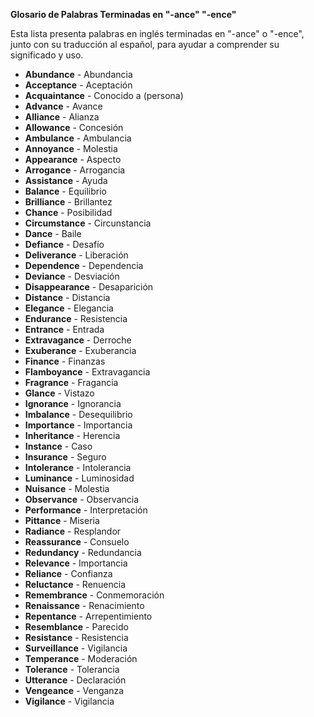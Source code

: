 

**Glosario de Palabras Terminadas en "-ance"   "-ence"**

Esta lista presenta palabras en inglés terminadas en "-ance" o "-ence", junto con su traducción al español, para ayudar a comprender su significado y uso.

*   **Abundance** - Abundancia
*   **Acceptance** - Aceptación
*   **Acquaintance** - Conocido a (persona)
*   **Advance** - Avance
*   **Alliance** - Alianza
*   **Allowance** - Concesión
*   **Ambulance** - Ambulancia
*   **Annoyance** - Molestia
*   **Appearance** - Aspecto
*   **Arrogance** - Arrogancia
*   **Assistance** - Ayuda
*   **Balance** - Equilibrio
*   **Brilliance** - Brillantez
*   **Chance** - Posibilidad
*   **Circumstance** - Circunstancia
*   **Dance** - Baile
*   **Defiance** - Desafío
*   **Deliverance** - Liberación
*   **Dependence** - Dependencia
*   **Deviance** - Desviación
*   **Disappearance** - Desaparición
*   **Distance** - Distancia
*   **Elegance** - Elegancia
*   **Endurance** - Resistencia
*   **Entrance** - Entrada
*   **Extravagance** - Derroche
*   **Exuberance** - Exuberancia
*   **Finance** - Finanzas
*   **Flamboyance** - Extravagancia
*   **Fragrance** - Fragancia
*   **Glance** - Vistazo
*   **Ignorance** - Ignorancia
*   **Imbalance** - Desequilibrio
*   **Importance** - Importancia
*   **Inheritance** - Herencia
*   **Instance** - Caso
*   **Insurance** - Seguro
*   **Intolerance** - Intolerancia
*   **Luminance** - Luminosidad
*   **Nuisance** - Molestia
*   **Observance** - Observancia
*   **Performance** - Interpretación
*   **Pittance** - Miseria
*   **Radiance** - Resplandor
*   **Reassurance** - Consuelo
*   **Redundancy** - Redundancia
*   **Relevance** - Importancia
*   **Reliance** - Confianza
*   **Reluctance** - Renuencia
*   **Remembrance** - Conmemoración
*   **Renaissance** - Renacimiento
*   **Repentance** - Arrepentimiento
*   **Resemblance** - Parecido
*   **Resistance** - Resistencia
*   **Surveillance** - Vigilancia
*   **Temperance** - Moderación
*   **Tolerance** - Tolerancia
*   **Utterance** - Declaración
*   **Vengeance** - Venganza
*   **Vigilance** - Vigilancia

